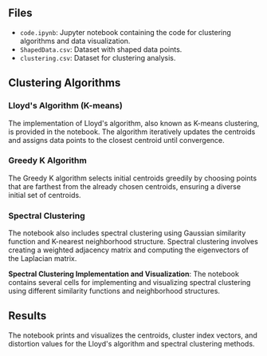 
## Files

- `code.ipynb`: Jupyter notebook containing the code for clustering algorithms and data visualization.
- `ShapedData.csv`: Dataset with shaped data points.
- `clustering.csv`: Dataset for clustering analysis.

## Clustering Algorithms

### Lloyd's Algorithm (K-means)

The implementation of Lloyd's algorithm, also known as K-means clustering, is provided in the notebook. The algorithm iteratively updates the centroids and assigns data points to the closest centroid until convergence.

### Greedy K Algorithm

The Greedy K algorithm selects initial centroids greedily by choosing points that are farthest from the already chosen centroids, ensuring a diverse initial set of centroids.

### Spectral Clustering

The notebook also includes spectral clustering using Gaussian similarity function and K-nearest neighborhood structure. Spectral clustering involves creating a weighted adjacency matrix and computing the eigenvectors of the Laplacian matrix.

**Spectral Clustering Implementation and Visualization**:
    The notebook contains several cells for implementing and visualizing spectral clustering using different similarity functions and neighborhood structures. 

## Results

The notebook prints and visualizes the centroids, cluster index vectors, and distortion values for the Lloyd's algorithm and spectral clustering methods.

